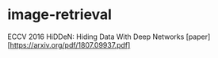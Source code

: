 # image-retrieval
ECCV 2016
HiDDeN: Hiding Data With Deep Networks [paper][https://arxiv.org/pdf/1807.09937.pdf]

